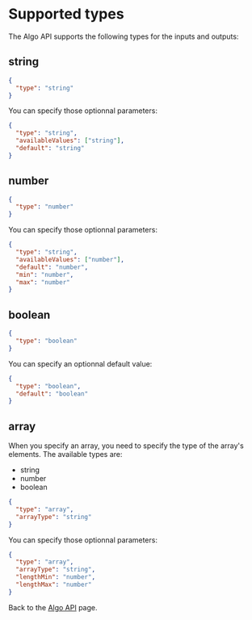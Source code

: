 # Supported types

The Algo API supports the following types for the inputs and outputs:

## string

```json
{
  "type": "string"
}
```

You can specify those optionnal parameters:

```json
{
  "type": "string",
  "availableValues": ["string"],
  "default": "string"
}
```

## number

```json
{
  "type": "number"
}
```

You can specify those optionnal parameters:

```json
{
  "type": "string",
  "availableValues": ["number"],
  "default": "number",
  "min": "number",
  "max": "number"
}
```

## boolean

```json
{
  "type": "boolean"
}
```

You can specify an optionnal default value:

```json
{
  "type": "boolean",
  "default": "boolean"
}
```

## array

When you specify an array, you need to specify the type of the array's elements.
The available types are:

- string
- number
- boolean

```json
{
  "type": "array",
  "arrayType": "string"
}
```

You can specify those optionnal parameters:

```json
{
  "type": "array",
  "arrayType": "string",
  "lengthMin": "number",
  "lengthMax": "number"
}
```

Back to the [Algo API](README.md) page.

